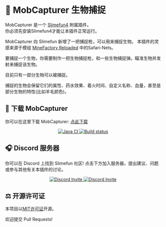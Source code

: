 # :ghost: MobCapturer 生物捕捉

MobCapturer 是一个 [Slimefun4](https://github.com/TheBusyBiscuit/Slimefun4/) 附属插件。<br>
你必须先安装Slimefun4才能让本插件正常运行。

MobCapturer 向 Slimefun 新增了一把捕捉枪，可以用来捕捉生物。
本插件的灵感来源于模组 [MineFactory Reloaded](https://www.curseforge.com/minecraft/mc-mods/minefactory-reloaded) 中的Safari-Nets。

要捕捉一个生物，你需要制作一把生物捕捉枪，和一些生物捕捉弹。瞄准生物并发射来捕捉该生物。

目前只有一部分生物可以被捕捉。

捕捉的生物会保留它们的属性、药水效果、着火时间、自定义名称、血量，甚至是部分生物的特性(比如羊毛颜色)。

## :floppy_disk: 下载 MobCapturer
你可以在这里下载 MobCapturer: [点此下载](https://builds.guizhanss.net/ybw0014/MobCapturer-CN/master)

<p align="center">
  <a href="https://github.com/ybw0014/MobCapturer-CN/actions/workflows/maven.yml">
    <img src="https://github.com/ybw0014/MobCapturer-CN/actions/workflows/maven.yml/badge.svg" alt="Java CI"/>
  </a>

  <a href="https://builds.guizhanss.net/ybw0014/MobCapturer-CN/master">
    <img src="https://builds.guizhanss.net/f/ybw0014/MobCapturer-CN/master/badge.svg" alt="Build status"/>
  </a>
</p>

## :headphones: Discord 服务器
你可以在 Discord 上找到 Slimefun 社区!
点击下方加入服务器，提出建议、问题或参与其他有关本插件的讨论。

<p align="center">
  <a href="https://discord.gg/slimefun">
    <img src="https://discordapp.com/api/guilds/565557184348422174/widget.png?style=banner3" alt="Discord Invite"/>
  </a>
  <a href="https://discord.gg/SqD3gg5SAU">
    <img src="https://discordapp.com/api/guilds/809178621424041997/widget.png?style=banner3" alt="Discord Invite"/>
  </a>
</p>

## :balance_scale: 开源许可证

本项目以[MIT许可证](/LICENSE)开源。

欢迎提交 Pull Requests!
